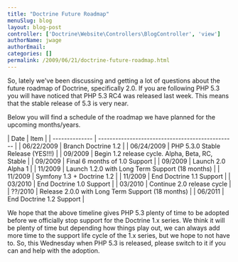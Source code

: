 ```yaml
---
title: "Doctrine Future Roadmap"
menuSlug: blog
layout: blog-post
controller: ['Doctrine\Website\Controllers\BlogController', 'view']
authorName: jwage
authorEmail:
categories: []
permalink: /2009/06/21/doctrine-future-roadmap.html
---
```

So, lately we've been discussing and getting a lot of questions about
the future roadmap of Doctrine, specifically 2.0. If you are following
PHP 5.3 you will have noticed that PHP 5.3 RC4 was released last week.
This means that the stable release of 5.3 is very near.

Below you will find a schedule of the roadmap we have planned for the
upcoming months/years.

| Date | Item | | -------------- |
------------------------------------------------ | | 06/22/2009 | Branch
Doctrine 1.2 | | 06/24/2009 | PHP 5.3.0 Stable Release (YES!!!) | |
09/2009 | Begin 1.2 release cycle. Alpha, Beta, RC, Stable | | 09/2009 |
Final 6 months of 1.0 Support | | 09/2009 | Launch 2.0 Alpha 1 | |
11/2009 | Launch 1.2.0 with Long Term Support (18 months) | | 11/2009 |
Symfony 1.3 + Doctrine 1.2 | | 11/2009 | End Doctrine 1.1 Support | |
03/2010 | End Doctrine 1.0 Support | | 03/2010 | Continue 2.0 release
cycle | | ??/2010 | Release 2.0.0 with Long Term Support (18 months) | |
06/2011 | End Doctrine 1.2 Support |

We hope that the above timeline gives PHP 5.3 plenty of time to be
adopted before we officially stop support for the Doctrine 1.x series.
We think it will be plenty of time but depending how things play out, we
can always add more time to the support life cycle of the 1.x series,
but we hope to not have to. So, this Wednesday when PHP 5.3 is released,
please switch to it if you can and help with the adoption.
